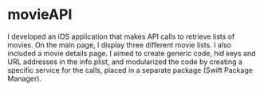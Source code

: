# movieAPI

I developed an iOS application that makes API calls to retrieve lists of movies. On the main page, I display three different movie lists. I also included a movie details page. I aimed to create generic code, hid keys and URL addresses in the info.plist, and modularized the code by creating a specific service for the calls, placed in a separate package (Swift Package Manager).
